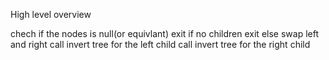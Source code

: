 High level overview

chech if the nodes is null(or equivlant)
  exit
if no children
  exit
else
  swap left and right
call invert tree for the left child
call invert tree for the right child
